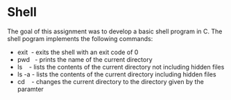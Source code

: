 # Shell

The goal of this assignment was to develop a basic shell program in C. The shell pogram implements the following commands:

* exit&nbsp;&nbsp;- exits the shell with an exit code of 0
* pwd&nbsp;&nbsp;&nbsp;- prints the name of the current directory
* ls&nbsp;&nbsp;&nbsp;&nbsp;- lists the contents of the current directory not including hidden files
* ls -a&nbsp;- lists the contents of the current directory including hidden files
* cd&nbsp;&nbsp;&nbsp;&nbsp;- changes the current directory to the directory given by the paramter
